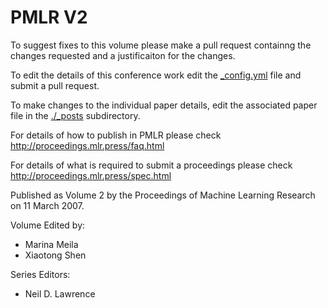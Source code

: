 # PMLR V2

To suggest fixes to this volume please make a pull request containng the changes requested and a justificaiton for the changes.

To edit the details of this conference work edit the [_config.yml](./_config.yml) file and submit a pull request.

To make changes to the individual paper details, edit the associated paper file in the [./_posts](./_posts) subdirectory.

For details of how to publish in PMLR please check http://proceedings.mlr.press/faq.html

For details of what is required to submit a proceedings please check http://proceedings.mlr.press/spec.html



Published as Volume 2 by the Proceedings of Machine Learning Research on 11 March 2007.

Volume Edited by:
  * Marina Meila
  * Xiaotong Shen

Series Editors:
  * Neil D. Lawrence
